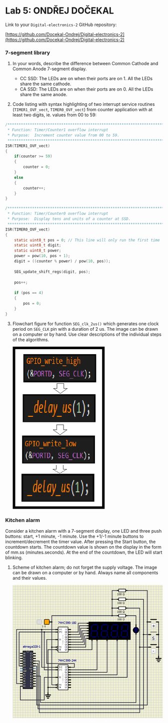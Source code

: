 # Lab 5: ONDŘEJ DOČEKAL

Link to your `Digital-electronics-2` GitHub repository:

   [https://github.com/Docekal-Ondrej/Digital-electronics-2](https://github.com/Docekal-Ondrej/Digital-electronics-2)


### 7-segment library

1. In your words, describe the difference between Common Cathode and Common Anode 7-segment display.
   * CC SSD: The LEDs are on when their ports are on 1. All the LEDs share the same cathode.
   * CA SSD: The LEDs are on when their ports are on 0. All the LEDs share the same anode.

2. Code listing with syntax highlighting of two interrupt service routines (`TIMER1_OVF_vect`, `TIMER0_OVF_vect`) from counter application with at least two digits, ie. values from 00 to 59:

```c
/**********************************************************************
 * Function: Timer/Counter1 overflow interrupt
 * Purpose:  Increment counter value from 00 to 59.
 **********************************************************************/
ISR(TIMER1_OVF_vect)
{
    if(counter >= 59)
    {
	    counter = 0;
    }
    else
    {
	    counter++;
    }
}
```

```c
/**********************************************************************
 * Function: Timer/Counter0 overflow interrupt
 * Purpose:  Display tens and units of a counter at SSD.
 **********************************************************************/
ISR(TIMER0_OVF_vect)
{
	static uint8_t pos = 0;	// This line will only run the first time
	static uint8_t digit;
	static uint8_t power;
	power = pow(10, pos + 1);
	digit = ((counter % power) / pow(10, pos));
	
	SEG_update_shift_regs(digit, pos);
	
	pos++;
	
	if (pos == 4)
	{
		pos = 0;
	}
}
```

3. Flowchart figure for function `SEG_clk_2us()` which generates one clock period on `SEG_CLK` pin with a duration of 2&nbsp;us. The image can be drawn on a computer or by hand. Use clear descriptions of the individual steps of the algorithms.

   ![Picture.](https://github.com/Docekal-Ondrej/Digital-electronics-2/blob/main/Labs/05-segment/Screenshot_1.png)


### Kitchen alarm

Consider a kitchen alarm with a 7-segment display, one LED and three push buttons: start, +1 minute, -1 minute. Use the +1/-1 minute buttons to increment/decrement the timer value. After pressing the Start button, the countdown starts. The countdown value is shown on the display in the form of mm.ss (minutes.seconds). At the end of the countdown, the LED will start blinking.

1. Scheme of kitchen alarm; do not forget the supply voltage. The image can be drawn on a computer or by hand. Always name all components and their values.

   ![Picture.](https://github.com/Docekal-Ondrej/Digital-electronics-2/blob/main/Labs/05-segment/Screenshot_2.png)